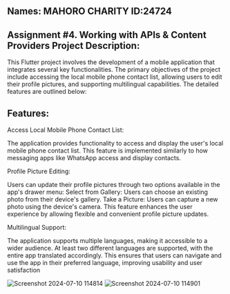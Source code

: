 Names: MAHORO CHARITY
ID:24724
----------------------------------------------------------------
Assignment #4. Working with APIs & Content Providers
Project Description:
----------------------------------------------------------------
This Flutter project involves the development of a mobile application that integrates several key functionalities. The primary objectives of the project include accessing the local mobile phone contact list, allowing users to edit their profile pictures, and supporting multilingual capabilities. The detailed features are outlined below:

Features:
----------------

Access Local Mobile Phone Contact List:

The application provides functionality to access and display the user's local mobile phone contact list.
This feature is implemented similarly to how messaging apps like WhatsApp access and display contacts.

Profile Picture Editing:

Users can update their profile pictures through two options available in the app's drawer menu:
Select from Gallery: Users can choose an existing photo from their device's gallery.
Take a Picture: Users can capture a new photo using the device's camera.
This feature enhances the user experience by allowing flexible and convenient profile picture updates.

Multilingual Support:

The application supports multiple languages, making it accessible to a wider audience.
At least two different languages are supported, with the entire app translated accordingly.
This ensures that users can navigate and use the app in their preferred language, improving usability and user satisfaction

![Screenshot 2024-07-10 114814](https://github.com/Charity-Mahoro/Assignment-4/assets/173148554/a66c1257-bf0c-4782-8b66-afa308e02b00)
![Screenshot 2024-07-10 114901](https://github.com/Charity-Mahoro/Assignment-4/assets/173148554/39d335a0-4db5-41ae-ba18-d2f1a296794b)




